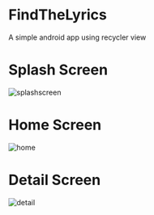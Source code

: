 # FindTheLyrics
A simple android app using recycler view

# Splash Screen
![splashscreen](https://i.imgur.com/7WqTQ9s.jpg)

# Home Screen
![home](https://i.imgur.com/wvfh3XW.jpg)

# Detail Screen
![detail](https://i.imgur.com/v919veJ.jpg)
